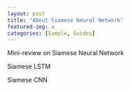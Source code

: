 ```yaml
---
layout: post
title: "About Siamese Neural Network"
featured-img: a
categories: [Sample, Guides]
---
```

Mini-review on Siamese Neural Network

Siamese LSTM

Siamese CNN